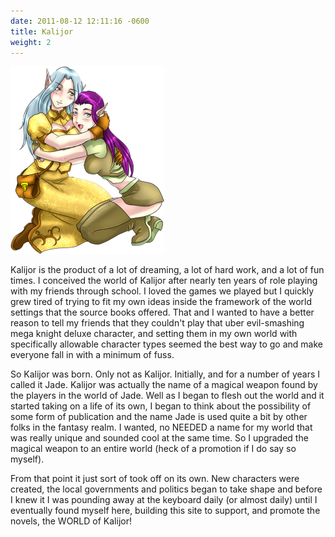 ```yaml
---
date: 2011-08-12 12:11:16 -0600
title: Kalijor
weight: 2
---
```


![Riana and Katrina](/images/RianaAndKatrina-246x300.png?classes=a-right)

Kalijor is the product of a lot of dreaming, a lot of hard work, and a lot of
fun times. I conceived the world of Kalijor after nearly ten years of role
playing with my friends through school. I loved the games we played but I
quickly grew tired of trying to fit my own ideas inside the framework of the
world settings that the source books offered. That and I wanted to have a better
reason to tell my friends that they couldn't play that uber evil-smashing mega
knight deluxe character, and setting them in my own world with specifically
allowable character types seemed the best way to go and make everyone fall in
with a minimum of fuss.

So Kalijor was born. Only not as Kalijor. Initially, and for a number of years I
called it Jade. Kalijor was actually the name of a magical weapon found by the
players in the world of Jade. Well as I began to flesh out the world and it
started taking on a life of its own, I began to think about the possibility of
some form of publication and the name Jade is used quite a bit by other folks in
the fantasy realm. I wanted, no NEEDED a name for my world that was really
unique and sounded cool at the same time. So I upgraded the magical weapon to an
entire world (heck of a promotion if I do say so myself).

From that point it just sort of took off on its own. New characters were
created, the local governments and politics began to take shape and before I
knew it I was pounding away at the keyboard daily (or almost daily) until I
eventually found myself here, building this site to support, and promote the
novels, the WORLD of Kalijor!
